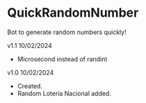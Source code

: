 # QuickRandomNumber
Bot to generate random numbers quickly!

v1.1 10/02/2024
- Microsecond instead of randint

v1.0 10/02/2024
- Created.
- Random Lotería Nacional added.
